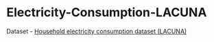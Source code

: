 # Electricity-Consumption-LACUNA

Dataset - [Household electricity consumption dataset (LACUNA)](https://lirneasia.github.io/d3-visualizations/lacuna.html)
